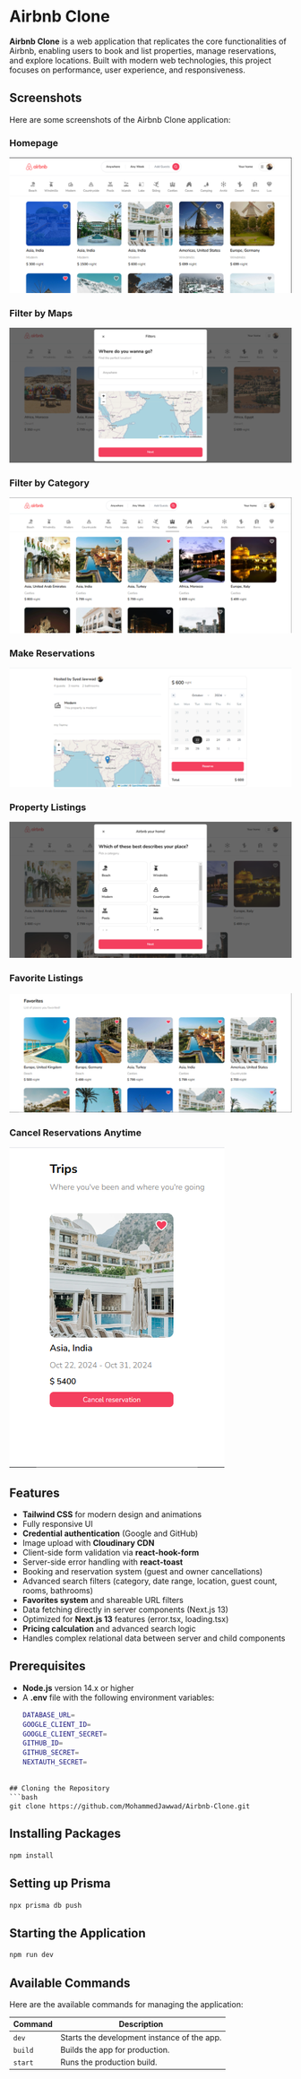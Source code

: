 # Airbnb Clone

**Airbnb Clone** is a web application that replicates the core functionalities of Airbnb, enabling users to book and list properties, manage reservations, and explore locations. Built with modern web technologies, this project focuses on performance, user experience, and responsiveness.

## Screenshots
Here are some screenshots of the Airbnb Clone application:

### Homepage
![Homepage](public/images/homepage.png)

### Filter by Maps
![Filter by Maps](public/images/filter%20by%20maps.png)

### Filter by Category
![Filter by Category](public/images/filter%20by%20category.png)

### Make Reservations
![Make Reservations](public/images/makeReservations.png)

### Property Listings
![Property Listings](public/images/propertylisting.png)

### Favorite Listings
![Favorite Listings](public/images/favoriteListing.png)

### Cancel Reservations Anytime
![Cancel Reservations](public/images/cancelReservation.png)




## Features
- **Tailwind CSS** for modern design and animations
- Fully responsive UI
- **Credential authentication** (Google and GitHub)
- Image upload with **Cloudinary CDN**
- Client-side form validation via **react-hook-form**
- Server-side error handling with **react-toast**
- Booking and reservation system (guest and owner cancellations)
- Advanced search filters (category, date range, location, guest count, rooms, bathrooms)
- **Favorites system** and shareable URL filters
- Data fetching directly in server components (Next.js 13)
- Optimized for **Next.js 13** features (error.tsx, loading.tsx)
- **Pricing calculation** and advanced search logic
- Handles complex relational data between server and child components

## Prerequisites
- **Node.js** version 14.x or higher
- A **.env** file with the following environment variables:
  ```bash
  DATABASE_URL=
  GOOGLE_CLIENT_ID=
  GOOGLE_CLIENT_SECRET=
  GITHUB_ID=
  GITHUB_SECRET=
  NEXTAUTH_SECRET=
```

## Cloning the Repository
```bash
git clone https://github.com/MohammedJawwad/Airbnb-Clone.git
```
## Installing Packages
```bash
npm install
```
## Setting up Prisma
```bash
npx prisma db push
```
## Starting the Application
```bash
npm run dev
```
## Available Commands
Here are the available commands for managing the application:

| Command  | Description                              |
|----------|------------------------------------------|
| `dev`    | Starts the development instance of the app. |
| `build`  | Builds the app for production.           |
| `start`  | Runs the production build.               |

